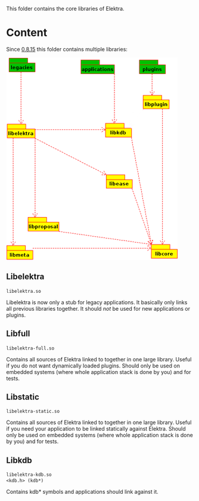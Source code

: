This folder contains the core libraries of Elektra.

# Content

Since [0.8.15](/doc/decisions/library_split.md) this folder
contains multiple libraries:

![Overview of Libraries](/doc/images/overview_libs.png)


## Libelektra

    libelektra.so

Libelektra is now only a stub for legacy applications. It basically only links all previous libraries
together. It should *not* be used for new applications or plugins.

## Libfull

    libelektra-full.so

Contains all sources of Elektra linked to together in one large library.
Useful if you do not want dynamically loaded plugins.
Should only be used on embedded systems (where whole application stack is done by you) and for tests.

## Libstatic

    libelektra-static.so

Contains all sources of Elektra linked to together in one large library.
Useful if you need your application to be linked statically against Elektra.
Should only be used on embedded systems (where whole application stack is done by you) and for tests.

## Libkdb

    libelektra-kdb.so
    <kdb.h> (kdb*)

Contains kdb* symbols and applications should link against it.

